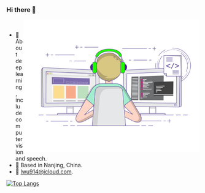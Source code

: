 ### Hi there 👋
<img align="right" top='80' alt="GIF" src="https://raw.githubusercontent.com/devSouvik/devSouvik/master/gif3.gif" width="460"/>
<br/>

- 🍒  About deep learning, include computer vision and speech.
- 📍  Based in Nanjing, China.
- 📧  [lwu914@icloud.com](mailto:lwu914#icloud.com).

[![Top Langs](https://github-readme-stats.vercel.app/api/top-langs/?username=alexw914&layout=compact)](https://github.com/alexw914/github-readme-stats)
<br/>
